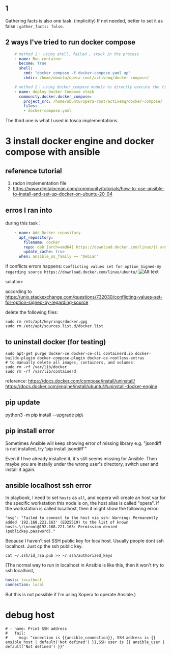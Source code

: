 ## 1
Gathering facts is also one task. (implicitly)
If not needed, better to set it as false : ```gather_facts: false```.

## 2 ways I've tried to run docker compose
```yaml
    # method 1： using shell, failed , stuck in the process
    - name: Run container
      become: True
      shell:
        cmd: "docker compose -f docker-compose.yaml up"
        chdir: /home/ubuntu/opera-root/activemq/docker-compose/

    # method 2： using docker_compose module to directly execute the file, throw unexpected error
    - name: deploy Docker Compose stack
      community.docker.docker_compose:
        project_src: /home/ubuntu/opera-root/activemq/docker-compose/
        files:
        - docker-compose.yaml
```
The third one is what I used in tosca implementations.

# 3 install docker engine and docker compose with ansible
## reference tutorial
1. radon implementation file
2. https://www.digitalocean.com/community/tutorials/how-to-use-ansible-to-install-and-set-up-docker-on-ubuntu-20-04

## erros I ran into
during this task：
```yaml
    - name: Add Docker repository
      apt_repository:
        filename: docker
        repo: deb [arch=amd64] https://download.docker.com/linux/{{ ansible_distribution|lower }} {{ ansible_distribution_release|lower }} stable
        update_cache: true
      when: ansible_os_family == "Debian"
```
If conflicts errors happens:
```Conflicting values set for option Signed-By regarding source https://download.docker.com/linux/ubuntu/```
![Alt text](image-10.png)

solution:

according to https://unix.stackexchange.com/questions/732030/conflicting-values-set-for-option-signed-by-regarding-source

delete the following files:

```shell
sudo rm /etc/apt/keyrings/docker.gpg
sudo rm /etc/apt/sources.list.d/docker.list
```
## to uninstall docker (for testing)
```shell
sudo apt-get purge docker-ce docker-ce-cli containerd.io docker-buildx-plugin docker-compose-plugin docker-ce-rootless-extras
# to manually delete all images, containers, and volumes:
sudo rm -rf /var/lib/docker
sudo rm -rf /var/lib/containerd
```
reference:
https://docs.docker.com/compose/install/uninstall/
https://docs.docker.com/engine/install/ubuntu/#uninstall-docker-engine

## pip update
 python3 -m pip install --upgrade pip\

## pip install error
Sometimes Ansible will keep showing error of missing library
e.g. "jsondiff is not installed, try 'pip install jsondiff'"

Even if I hve already installed it, it's still seems missing for Ansible.
Then maybe you are instally under the wrong user's directory, switch user and install it again.

## ansible localhost ssh error
In playbook, I need to set `hosts` as `all`, and xopera will create an host var for the specific workstation this node is on, the host alias is called "opera".
If the workstation is called localhost, then it might show the following error:

`"msg": "Failed to connect to the host via ssh: Warning: Permanently added '192.168.221.163' (ED25519) to the list of known hosts.\r\nroot@192.168.221.163: Permission denied (publickey,password)."`

Because I haven't set SSH public key for localhost. Usually people dont ssh localhost.
Just cp the ssh public key.

`cat ~/.ssh/id_rsa.pub >> ~/.ssh/authorized_keys`

(The normal way to run in localhost in Ansible is like this, then it won't try to ssh localhost,
```yaml
hosts: localhost 
connection: local
```
But this is not possible if I'm using Xopera to operate Ansible.)


# debug host
    # - name: Print SSH address
    #   fail:
    #     msg: "conection is {{ansible_connection}}, SSH address is {{ ansible_host | default('Not defined') }},SSH user is {{ ansible_user | default('Not defined') }}"